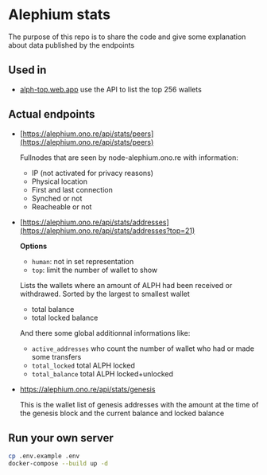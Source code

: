 # Alephium stats

The purpose of this repo is to share the code and give some explanation about data published by the endpoints

## Used in

- [alph-top.web.app](https://alph-top.web.app/) use the API to list the top 256 wallets

## Actual endpoints

- [https://alephium.ono.re/api/stats/peers](https://alephium.ono.re/api/stats/peers)

   Fullnodes that are seen by node-alephium.ono.re with information: 
   - IP (not activated for privacy reasons)
   - Physical location
   - First and last connection
   - Synched or not
   - Reacheable or not
   

- [https://alephium.ono.re/api/stats/addresses](https://alephium.ono.re/api/stats/addresses?top=21)
  
  **Options**
  - `human`: not in set representation
  - `top`: limit the number of wallet to show
    
  Lists the wallets where an amount of ALPH had been received or withdrawed. Sorted by the largest to smallest wallet
   - total balance
   - total locked balance
   
  And there some global additionnal informations like:
   - `active_addresses` who count the number of wallet who had or made some transfers
   - `total_locked` total ALPH locked
   - `total_balance` total ALPH locked+unlocked

- https://alephium.ono.re/api/stats/genesis

  This is the wallet list of genesis addresses with the amount at the time of the genesis block and the current balance and locked balance


## Run your own server


```bash
cp .env.example .env
docker-compose --build up -d
```
